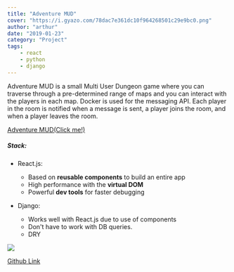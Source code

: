 ```yaml
---
title: "Adventure MUD"
cover: "https://i.gyazo.com/78dac7e361dc10f964268501c29e9bc0.png"
author: "arthur"
date: "2019-01-23"
category: "Project"
tags:
    - react
    - python
    - django
---
```



Adventure MUD is a small Multi User Dungeon game where you can traverse through a pre-determined range of maps and you can interact with the players
in each map. Docker is used for the messaging API. Each player in the room is notified when a message is sent, a player joins the room, and when a player leaves the room.

[Adventure MUD(Click me!)](https://adventure-mud.netlify.com/)

##### Stack:
- React.js:
    - Based on **reusable components** to build an entire app
    - High performance with the **virtual DOM**
    - Powerful **dev tools** for faster debugging
  
- Django:
    - Works well with React.js due to use of components
    - Don't have to work with DB queries.
    - DRY
    
<img src="https://media.giphy.com/media/1jl170RHV5f8fGeWES/giphy.gif"/>

[Github Link](https://github.com/rushman7/Adventure-MUD)